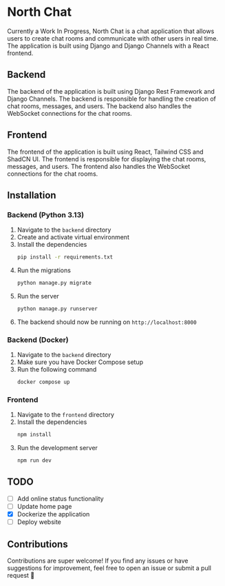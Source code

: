 # North Chat

Currently a Work In Progress, North Chat is a chat application that allows users to create chat rooms and communicate with other users in real time. The application is built using Django and Django Channels with a React frontend.

## Backend

The backend of the application is built using Django Rest Framework and Django Channels. The backend is responsible for handling the creation of chat rooms, messages, and users. The backend also handles the WebSocket connections for the chat rooms.

## Frontend

The frontend of the application is built using React, Tailwind CSS and ShadCN UI. The frontend is responsible for displaying the chat rooms, messages, and users. The frontend also handles the WebSocket connections for the chat rooms.

## Installation

### Backend (Python 3.13)

1. Navigate to the `backend` directory
2. Create and activate virtual environment
3. Install the dependencies
    ```bash
    pip install -r requirements.txt
    ```
4. Run the migrations
    ```bash
    python manage.py migrate
    ```
5. Run the server
    ```bash
    python manage.py runserver
    ```
6. The backend should now be running on `http://localhost:8000`

### Backend (Docker)

1. Navigate to the `backend` directory
2. Make sure you have Docker Compose setup
3. Run the following command
    ```bash
    docker compose up
    ```

### Frontend

1. Navigate to the `frontend` directory
2. Install the dependencies
    ```bash
    npm install
    ```
3. Run the development server
    ```bash
    npm run dev
    ```

## TODO

- [ ] Add online status functionality
- [ ] Update home page
- [x] Dockerize the application
- [ ] Deploy website

## Contributions

Contributions are super welcome! If you find any issues or have suggestions for improvement, feel free to open an issue or submit a pull request 🤗

